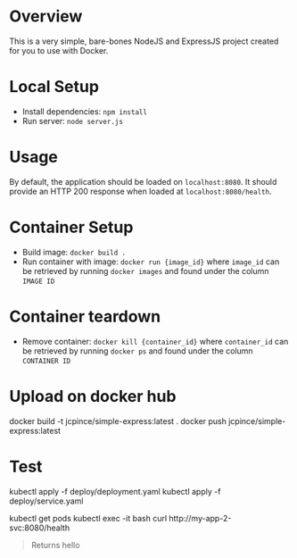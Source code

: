 # Overview
This is a very simple, bare-bones NodeJS and ExpressJS project created for you to use with Docker.

# Local Setup
* Install dependencies: `npm install`
* Run server: `node server.js`

# Usage
By default, the application should be loaded on `localhost:8080`. It should provide an HTTP 200 response when loaded at `localhost:8080/health`.

# Container Setup
* Build image: `docker build .`
* Run container with image: `docker run {image_id}` where `image_id` can be retrieved by running `docker images` and found under the column `IMAGE ID`

# Container teardown
* Remove container: `docker kill {container_id}` where `container_id` can be retrieved by running `docker ps` and found under the column `CONTAINER ID`

# Upload on docker hub
docker build -t jcpince/simple-express:latest .
docker push jcpince/simple-express:latest

# Test
kubectl apply -f deploy/deployment.yaml
kubectl apply -f deploy/service.yaml

kubectl get pods
kubectl exec -it <my-app-2-xxx> bash
curl http://my-app-2-svc:8080/health
> Returns hello

